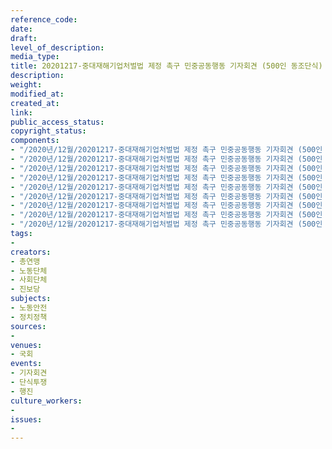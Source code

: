 ```yaml
---
reference_code: 
date: 
draft: 
level_of_description: 
media_type: 
title: 20201217-중대재해기업처벌법 제정 촉구 민중공동행동 기자회견 (500인 동조단식)
description: 
weight: 
modified_at: 
created_at: 
link: 
public_access_status: 
copyright_status: 
components:
- "/2020년/12월/20201217-중대재해기업처벌법 제정 촉구 민중공동행동 기자회견 (500인 동조단식)/_5D46876.JPG"
- "/2020년/12월/20201217-중대재해기업처벌법 제정 촉구 민중공동행동 기자회견 (500인 동조단식)/_PIG5633.JPG"
- "/2020년/12월/20201217-중대재해기업처벌법 제정 촉구 민중공동행동 기자회견 (500인 동조단식)/_PIG5554.JPG"
- "/2020년/12월/20201217-중대재해기업처벌법 제정 촉구 민중공동행동 기자회견 (500인 동조단식)/_PIG5578.JPG"
- "/2020년/12월/20201217-중대재해기업처벌법 제정 촉구 민중공동행동 기자회견 (500인 동조단식)/_5D47112.JPG"
- "/2020년/12월/20201217-중대재해기업처벌법 제정 촉구 민중공동행동 기자회견 (500인 동조단식)/_PIG5425.JPG"
- "/2020년/12월/20201217-중대재해기업처벌법 제정 촉구 민중공동행동 기자회견 (500인 동조단식)/_5D47118.JPG"
- "/2020년/12월/20201217-중대재해기업처벌법 제정 촉구 민중공동행동 기자회견 (500인 동조단식)/_5D47123.JPG"
- "/2020년/12월/20201217-중대재해기업처벌법 제정 촉구 민중공동행동 기자회견 (500인 동조단식)/_PIG5446.JPG"
tags:
- 
creators:
- 총연맹
- 노동단체
- 사회단체
- 진보당
subjects:
- 노동안전
- 정치정책
sources:
- 
venues:
- 국회
events:
- 기자회견
- 단식투쟁
- 행진
culture_workers:
- 
issues:
- 
---
```

